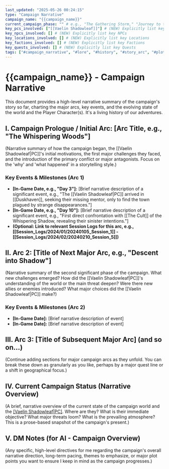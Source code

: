 ```yaml
---
last_updated: "2025-05-26 00:24:15"
type: "Campaign Narrative"
campaign_name: "{{campaign_name}}"
current_campaign_phase: "" # e.g., "The Gathering Storm," "Journey to the Underdark," "The Final Reckoning"
key_pcs_involved: ["[[Vaelin Shadowleaf]]"] # (NEW) Explicitly list key PCs
key_npcs_involved: [] # (NEW) Explicitly list key NPCs
key_locations_involved: [] # (NEW) Explicitly list key Locations
key_factions_involved: [] # (NEW) Explicitly list key Factions
key_quests_involved: [] # (NEW) Explicitly list key Quests
tags: ["#campaign_narrative", "#lore", "#history", "#story_arc", "#plot_summary", "#campaign_overview"] # (NEW/ENHANCED)
---
```

# {{campaign_name}} - Campaign Narrative

This document provides a high-level narrative summary of the campaign's story so far, charting the major arcs, key events, and the evolving state of the world and the Player Character(s). It's a living history of our adventures.

## I. Campaign Prologue / Initial Arc: [Arc Title, e.g., "The Whispering Woods"]

(Narrative summary of how the campaign began, the [[Vaelin Shadowleaf|PC]]'s initial motivations, the first major challenges they faced, and the introduction of the primary conflict or major antagonists. Focus on the 'why' and 'what happened' in a storytelling style.)

### Key Events & Milestones (Arc 1)
* **[In-Game Date, e.g., "Day 3"]:** [Brief narrative description of a significant event, e.g., "The [[Vaelin Shadowleaf|PC]] arrived in [[Duskhaven]], seeking their missing mentor, only to find the town plagued by strange disappearances."]
* **[In-Game Date, e.g., "Day 10"]:** [Brief narrative description of a significant event, e.g., "First direct confrontation with [[The Cult]] of the Whispering Shadow, revealing their sinister intentions."]
* **(Optional: Link to relevant Session Logs for this arc, e.g., [[Session_Logs/2024/01/20240105_Session_1]] - [[Session_Logs/2024/02/20240210_Session_5]])**

## II. Arc 2: [Title of Next Major Arc, e.g., "Descent into Shadow"]

(Narrative summary of the second significant phase of the campaign. What new challenges emerged? How did the [[Vaelin Shadowleaf|PC]]'s understanding of the world or the main threat deepen? Were there new allies or enemies introduced? What major choices did the [[Vaelin Shadowleaf|PC]] make?)

### Key Events & Milestones (Arc 2)
* **[In-Game Date]:** [Brief narrative description of event]
* **[In-Game Date]:** [Brief narrative description of event]

## III. Arc 3: [Title of Subsequent Major Arc] (and so on...)

(Continue adding sections for major campaign arcs as they unfold. You can break these down as granularly as you like, perhaps by a major quest line or a shift in geographical focus.)

## IV. Current Campaign Status (Narrative Overview)

(A brief, narrative overview of the current state of the campaign world and the [[Vaelin Shadowleaf|PC]](s). Where are they? What is their immediate objective? What major threats loom? What is the prevailing atmosphere? This is a prose-based snapshot of the campaign's present.)

## V. DM Notes (for AI - Campaign Overview)

(Any specific, high-level directives for me regarding the campaign's overall narrative direction, long-term pacing, themes to emphasize, or major plot points you want to ensure I keep in mind as the campaign progresses.)